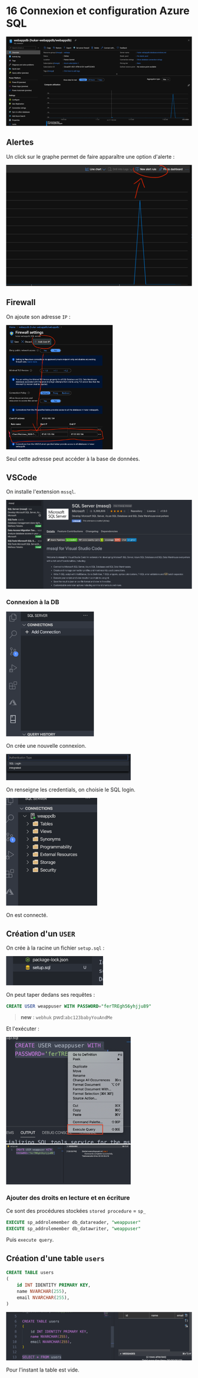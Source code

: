 # 16 Connexion et configuration Azure SQL

<img src="assets/Screenshot2020-07-17at11.39.04.png" alt="Screenshot 2020-07-17 at 11.39.04" style="zoom:50%;" />

## Alertes

Un click sur le graphe permet de faire apparaître une option d'alerte :

<img src="assets/Screenshot2020-07-17at11.40.59.png" alt="Screenshot 2020-07-17 at 11.40.59" style="zoom:50%;" />

## Firewall

On ajoute son adresse `IP` :

<img src="assets/Screenshot2020-07-17at11.43.43.png" alt="Screenshot 2020-07-17 at 11.43.43" style="zoom: 33%;" />

Seul cette adresse peut accéder à la base de données.

## VSCode

On installe l'extension `mssql`.

<img src="assets/Screenshot2020-07-17at11.53.01.png" alt="Screenshot 2020-07-17 at 11.53.01" style="zoom:50%;" />

### Connexion à la DB

<img src="assets/Screenshot2020-07-17at11.58.01.png" alt="Screenshot 2020-07-17 at 11.58.01" style="zoom:33%;" />

On crée une nouvelle connexion.

<img src="assets/Screenshot2020-07-17at11.57.55.png" alt="Screenshot 2020-07-17 at 11.57.55" style="zoom:33%;" />

On renseigne les credentials, on choisie le SQL login.

<img src="assets/Screenshot2020-07-17at12.00.55.png" alt="Screenshot 2020-07-17 at 12.00.55" style="zoom: 33%;" />

On est connecté.

## Création d'un `USER`

On crée à la racine un fichier `setup.sql` :

<img src="assets/Screenshot2020-07-17at12.04.15.png" alt="Screenshot 2020-07-17 at 12.04.15" style="zoom:33%;" />

On peut taper dedans ses requêtes :

```sql
CREATE USER weappuser WITH PASSWORD="ferTREgh56yhjju89"
```

> **new** : `webhuk` pwd:`abc123babyYouAndMe`

Et l'exécuter :

<img src="assets/Screenshot2020-07-17at13.38.40.png" alt="Screenshot 2020-07-17 at 13.38.40" style="zoom:33%;" />

<img src="assets/Screenshot2020-07-17at13.43.34.png" alt="Screenshot 2020-07-17 at 13.43.34" style="zoom:33%;" />

### Ajouter des droits en lecture et en écriture

Ce sont des procédures stockées `stored procedure` = `sp_`

```sql
EXECUTE sp_addrolemember db_datareader, "weappuser"
EXECUTE sp_addrolemember db_datawriter, "weappuser"
```

Puis `execute query`.

## Création d'une table `users`

```sql
CREATE TABLE users
(
    id INT IDENTITY PRIMARY KEY,
    name NVARCHAR(255),
    email NVARCHAR(255),
)
```

<img src="assets/Screenshot2020-07-17at13.56.04.png" alt="Screenshot 2020-07-17 at 13.56.04" style="zoom:50%;" />

Pour l'instant la table est vide.
